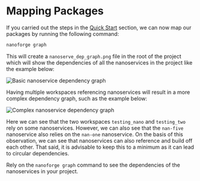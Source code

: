 # Mapping Packages

If you carried out the steps in the [Quick Start](../quickstart.md) section, we can now map our packages by running the following command:

```bash
nanoforge graph
```

This will create a `nanoserve_dep_graph.png` file in the root of the project which will show the dependencies of
all the nanoservices in the project like the example below:

![Basic nanoservice dependency graph](/img/nanoserve_dep_graph.png)

Having multiple workspaces referencing nanoservices will result in a more complex dependency graph, such as the example below:

![Complex nanoservice dependency graph](/img/complex_graph.png)

Here we can see that the two workspaces `testing_nano` and `testing_two` rely on some nanoservices.
However, we can also see that the `nan-five` nanoservice also relies on the `nan-one` nanoservice.
On the basis of this observation, we can see that nanoservices can also reference and build off each other.  That said, it is advisable to keep this to a minimum as it can lead to circular dependencies.

Rely on the `nanoforge graph` command to see the dependencies of the nanoservices in your project.
